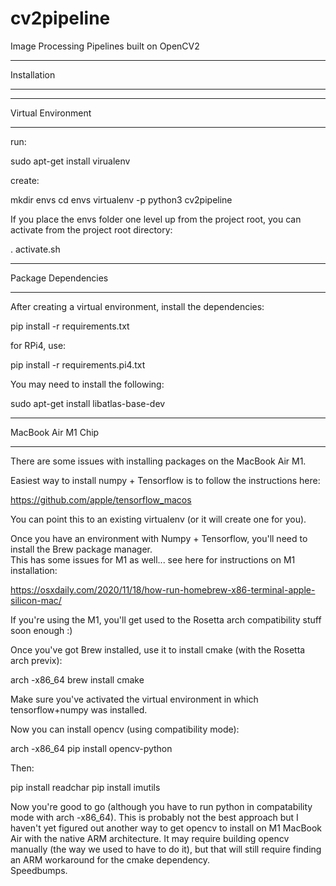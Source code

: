 # cv2pipeline
Image Processing Pipelines built on OpenCV2

____________
Installation
____________

___________________
Virtual Environment
___________________

run:

  sudo apt-get install virualenv

create:

  mkdir envs
  cd envs
  virtualenv -p python3 cv2pipeline

If you place the envs folder one level up from the project root,
you can activate from the project root directory:

  . activate.sh

________
Package Dependencies
________

After creating a virtual environment, install the dependencies:

pip install -r requirements.txt

for RPi4, use:

pip install -r requirements.pi4.txt

You may need to install the following:

sudo apt-get install libatlas-base-dev

___________________
MacBook Air M1 Chip
___________________

There are some issues with installing packages on the MacBook Air M1.  

Easiest way to install numpy + Tensorflow is to follow the instructions here:

https://github.com/apple/tensorflow_macos

You can point this to an existing virtualenv (or it will create one for you).

Once you have an environment with Numpy + Tensorflow, you'll need to install the Brew package manager.  
This has some issues for M1 as well... see here for instructions on M1 installation:

https://osxdaily.com/2020/11/18/how-run-homebrew-x86-terminal-apple-silicon-mac/

If you're using the M1, you'll get used to the Rosetta arch compatibility stuff soon enough :)

Once you've got Brew installed, use it to install cmake (with the Rosetta arch previx):

arch -x86_64 brew install cmake

Make sure you've activated the virtual environment in which tensorflow+numpy was installed.

Now you can install opencv (using compatibility mode):

arch -x86_64 pip install opencv-python

Then:

pip install readchar
pip install imutils

Now you're good to go (although you have to run python in compatability mode with arch -x86_64).  This is
probably not the best approach but I haven't yet figured out another way to get opencv to install on M1 
MacBook Air with the native ARM architecture.  It may require building opencv manually (the way we used
to have to do it), but that will still require finding an ARM workaround for the cmake dependency.  
Speedbumps.


